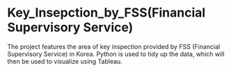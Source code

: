 # Key_Insepction_by_FSS(Financial Supervisory Service)
 The project features the area of key inspection provided by FSS (Financial Supervisory Service) in Korea. Python is used to tidy up the data, which will then be used to visualize using Tableau.
